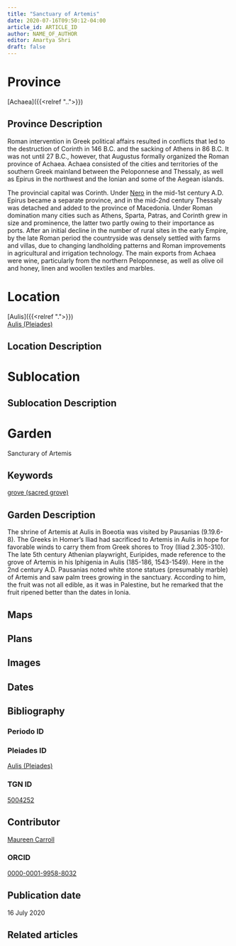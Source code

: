 ```yaml
---
title: "Sanctuary of Artemis"
date: 2020-07-16T09:50:12-04:00
article_id: ARTICLE_ID
author: NAME_OF_AUTHOR
editor: Amartya Shri
draft: false
---
```


# Province

[Achaea]({{<relref "..">}})

## Province Description

Roman intervention in Greek political affairs resulted in conflicts that led to the destruction of Corinth in 146 B.C. and the sacking of Athens in 86 B.C. It was not until 27 B.C., however, that Augustus formally organized the Roman province of Achaea. Achaea consisted of the cities and territories of the southern Greek mainland between the Peloponnese and Thessaly, as well as Epirus in the northwest and the Ionian and some of the Aegean islands.

The provincial capital was Corinth. Under [Nero](link) in the mid-1st century A.D. Epirus became a separate province, and in the mid-2nd century Thessaly was detached and added to the province of Macedonia. Under Roman domination many cities such as Athens, Sparta, Patras, and Corinth grew in size and prominence, the latter two partly owing to their importance as ports.  After an initial decline in the number of rural sites in the early Empire, by the late Roman period the countryside was densely settled with farms and villas, due to changing landholding patterns and Roman improvements in agricultural and irrigation technology. The main exports from Achaea were wine, particularly from the northern Peloponnese, as well as olive oil and honey, linen and woollen textiles and marbles.

# Location

[Aulis]({{<relref ".">}}) \
[Aulis (Pleiades)](https://pleiades.stoa.org/places/579889)

## Location Description

<!-- LEAVE THIS BLANK FOR NOW -->

# Sublocation

<!--
[AREA WITHIN LOCATION, LIKE “PALATINE HILL”](GEOREFERENCE LINK)
A sublocation is any area larger than an individual garden, but located within a location. I would always try to include a link to a controlled vocabulary here if possible. This ID may well be different from the Garden ID, e.g., Pompeii versus a Garden in one of the houses which has its own Pleiades ID.
-->

## Sublocation Description

<!-- DESCRIPTION -->

# Garden

Sancturary of Artemis


## Keywords

[grove (sacred grove)](http://vocab.getty.edu/page/aat/300251876)

## Garden Description

The shrine of Artemis at Aulis in Boeotia was visited by Pausanias (9.19.6-8).  The Greeks in Homer’s Iliad had sacrificed to Artemis in Aulis in hope for favorable winds to carry them from Greek shores to Troy (Iliad 2.305-310). The late 5th century Athenian playwright, Euripides, made reference to the grove of Artemis in his Iphigenia in Aulis (185-186, 1543-1549).  Here in the 2nd century A.D. Pausanias noted white stone statues (presumably marble) of Artemis and saw palm trees growing in the sanctuary.   According to him, the fruit was not all edible, as it was in Palestine, but he remarked that the fruit ripened better than the dates in Ionia.

## Maps

<!--
{{< figure src="../images/image_name.ext" alt="alt_text" title="CAPTION" >}}
-->

## Plans

<!--
{{< figure src="IMG_URL" alt="ALT_TEXT" title="CAPTION" >}}
-->

## Images

<!--
{{< figure src="../images/image_name.ext" alt="alt_text" title="CAPTION" >}}
-->

## Dates
<!-- Format: For now, include dates exactly as written in the document. We will revisit the question of date formatting once more data have been collected. -->
<!-- If no date, use "unspecified" -->

## Bibliography

<!--
- BIB_ENTRY [(worldcat)](WORLDCAT_LINK_URL)
-->

### Periodo ID

<!-- [PERIODO_ID](https://pleiades.stoa.org/places/PLEIADES_ID) -->

### Pleiades ID

[Aulis (Pleiades)](https://pleiades.stoa.org/places/579889)

### TGN ID

[5004252](http://vocab.getty.edu/page/tgn/5004252)

## Contributor

[Maureen Carroll](link)

### ORCID

[0000-0001-9958-8032](https://orcid.org/0000-0001-9958-8032)  

## Publication date

16 July 2020

## Related articles

<!-- Links to other related articles. Leave blank for now -->
